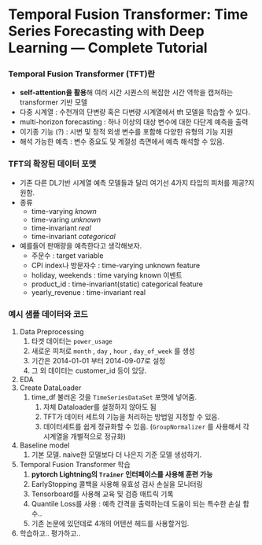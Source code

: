 # ****Temporal Fusion Transformer: Time Series Forecasting with Deep Learning — Complete Tutorial****

### Temporal Fusion Transformer (TFT)란

- **self-attention을 활용**해 여러 시간 시퀀스의 복잡한 시간 역학을 캡쳐하는 transformer 기반 모델
- 다중 시계열 : 수천개의 단변량 혹은 다변량 시계열에서 tft 모델을 학습할 수 있다.
- multi-horizon forecasting : 하나 이상의 대상 변수에 대한 다단계 예측을 출력
- 이기종 기능 (?) : 시변 및 정적 외생 변수를 포함해 다양한 유형의 기능 지원
- 해석 가능한 예측 : 변수 중요도 및 계절성 측면에서 예측 해석할 수 있음.

### TFT의 확장된 데이터 포맷

- 기존 다른 DL기반 시계열 예측 모델들과 달리 여기선 4가지 타입의 피처를 제공?지원함.
- 종류
    - time-varying *known*
    - time-varing *unknown*
    - time-invariant *real*
    - time-invariant *categorical*
- 예를들어 판매량을 예측한다고 생각해보자.
    - 주문수 : target variable
    - CPI index나 방문자수 : time-varying unknown feature
    - holiday, weekends : time varying known 이벤트
    - product_id : time-invariant(static) categorical feature
    - yearly_revenue : time-invariant real

### 예시 샘플 데이터와 코드

1. Data Preprocessing
    1. 타겟 데이터는 `power_usage` 
    2. 새로운 피처로 `month` , `day` , `hour` , `day_of_week` 를 생성
    3. 기간은 2014-01-01 부터 2014-09-07로 설정
    4. 그 외 데이터는 customer_id 등이 있당.
2. EDA
3. Create DataLoader
    1. time_df 불러온 것을 `TimeSeriesDataSet` 포맷에 넣어줌.
        1. 자체 Dataloader를 설정하지 않아도 됨
        2. TFT가 데이터 세트의 기능을 처리하는 방법일 지정할 수 있음.
        3. 데이터세트를 쉽게 정규화할 수 있음. (`GroupNormalizer` 를 사용해서 각 시계열을 개별적으로 정규화)
4. Baseline model
    1. 기본 모델. naive한 모델보다 더 나은지 기준 모델 생성하기.
5. Temporal Fusion Transformer 학습
    1. **pytorch Lightning의 `Trainer` 인터페이스를 사용해 훈련 가능**
    2. EarlyStopping 콜백을 사용해 유효성 검사 손실을 모니터링
    3. Tensorboard를 사용해 교육 및 검증 매트릭 기록
    4. Quantile Loss를 사용 : 예측 간격을 출력하는데 도움이 되는 특수한 손실 함수..
    5. 기존 논문에 있던데로 4개의 어텐션 헤드를 사용할거임.
6. 학습하고.. 평가하고..


